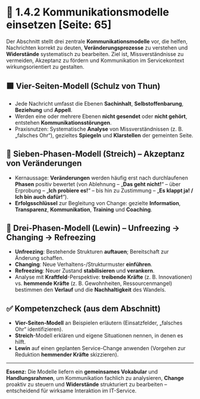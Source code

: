 # 🧠 1.4.2 Kommunikationsmodelle einsetzen [Seite: 65]

Der Abschnitt stellt drei zentrale **Kommunikationsmodelle** vor, die helfen, Nachrichten korrekt zu deuten, **Veränderungsprozesse** zu verstehen und **Widerstände** systematisch zu bearbeiten. Ziel ist, Missverständnisse zu vermeiden, Akzeptanz zu fördern und Kommunikation im Servicekontext wirkungsorientiert zu gestalten. 

## 🟩 **Vier-Seiten-Modell (Schulz von Thun)**

* Jede Nachricht umfasst die Ebenen **Sachinhalt**, **Selbstoffenbarung**, **Beziehung** und **Appell**.
* Werden eine oder mehrere Ebenen **nicht gesendet** oder **nicht gehört**, entstehen **Kommunikationsstörungen**.
* Praxisnutzen: Systematische **Analyse** von Missverständnissen (z. B. „falsches Ohr“), gezieltes **Spiegeln** und **Klarstellen** der gemeinten Seite. 

## 🔁 **Sieben-Phasen-Modell (Streich) – Akzeptanz von Veränderungen**

* Kernaussage: **Veränderungen** werden häufig erst nach durchlaufenen **Phasen** positiv bewertet (von Ablehnung – „**Das geht nicht!**“ – über Erprobung – „**Ich probiere es!**“ – bis hin zu Zustimmung – „**Es klappt ja! / Ich bin auch dafür!**“).
* **Erfolgsschlüssel** zur Begleitung von Change: gezielte **Information**, **Transparenz**, **Kommunikation**, **Training** und **Coaching**. 

## 🧊 **Drei-Phasen-Modell (Lewin) – Unfreezing → Changing → Refreezing**

* **Unfreezing**: Bestehende Strukturen **auftauen**; Bereitschaft zur Änderung schaffen.
* **Changing**: Neue Verhaltens-/Strukturmuster **einführen**.
* **Refreezing**: Neuer Zustand **stabilisieren** und **verankern**.
* Analyse mit **Kraftfeld**-Perspektive: **treibende Kräfte** (z. B. Innovationen) vs. **hemmende Kräfte** (z. B. Gewohnheiten, Ressourcenmangel) bestimmen den **Verlauf** und die **Nachhaltigkeit** des Wandels. 

## ✅ Kompetenzcheck (aus dem Abschnitt)

* **Vier-Seiten-Modell** an Beispielen erläutern (Einsatzfelder, „falsches Ohr“ identifizieren).
* **Streich**-Modell erklären und eigene Situationen nennen, in denen es hilft.
* **Lewin** auf einen geplanten Service-Change anwenden (Vorgehen zur Reduktion **hemmender Kräfte** skizzieren). 

---

**Essenz:** Die Modelle liefern ein **gemeinsames Vokabular** und **Handlungsrahmen**, um Kommunikation fachlich zu analysieren, **Change** proaktiv zu steuern und **Widerstände** strukturiert zu bearbeiten – entscheidend für wirksame Interaktion im IT-Service.
